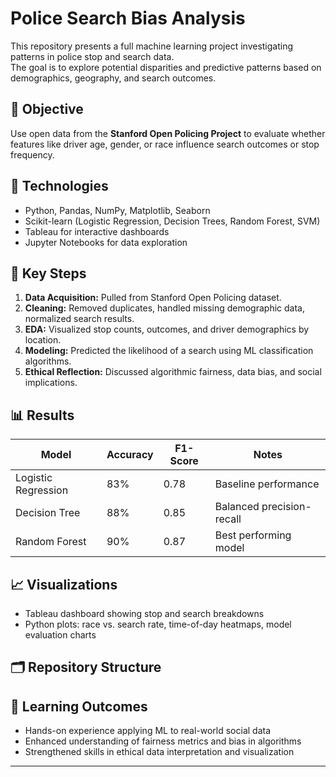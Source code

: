 # Police Search Bias Analysis

This repository presents a full machine learning project investigating patterns in police stop and search data.  
The goal is to explore potential disparities and predictive patterns based on demographics, geography, and search outcomes.

## 🎯 Objective
Use open data from the **Stanford Open Policing Project** to evaluate whether features like driver age, gender, or race influence search outcomes or stop frequency.

## 🧰 Technologies
- Python, Pandas, NumPy, Matplotlib, Seaborn  
- Scikit-learn (Logistic Regression, Decision Trees, Random Forest, SVM)  
- Tableau for interactive dashboards  
- Jupyter Notebooks for data exploration  

## 🧠 Key Steps
1. **Data Acquisition:** Pulled from Stanford Open Policing dataset.  
2. **Cleaning:** Removed duplicates, handled missing demographic data, normalized search results.  
3. **EDA:** Visualized stop counts, outcomes, and driver demographics by location.  
4. **Modeling:** Predicted the likelihood of a search using ML classification algorithms.  
5. **Ethical Reflection:** Discussed algorithmic fairness, data bias, and social implications.

## 📊 Results
| Model | Accuracy | F1-Score | Notes |
|-------|-----------|----------|-------|
| Logistic Regression | 83% | 0.78 | Baseline performance |
| Decision Tree | 88% | 0.85 | Balanced precision-recall |
| Random Forest | 90% | 0.87 | Best performing model |

## 📈 Visualizations
- Tableau dashboard showing stop and search breakdowns  
- Python plots: race vs. search rate, time-of-day heatmaps, model evaluation charts  

## 🗂 Repository Structure

## 🧩 Learning Outcomes
- Hands-on experience applying ML to real-world social data  
- Enhanced understanding of fairness metrics and bias in algorithms  
- Strengthened skills in ethical data interpretation and visualization  

---

